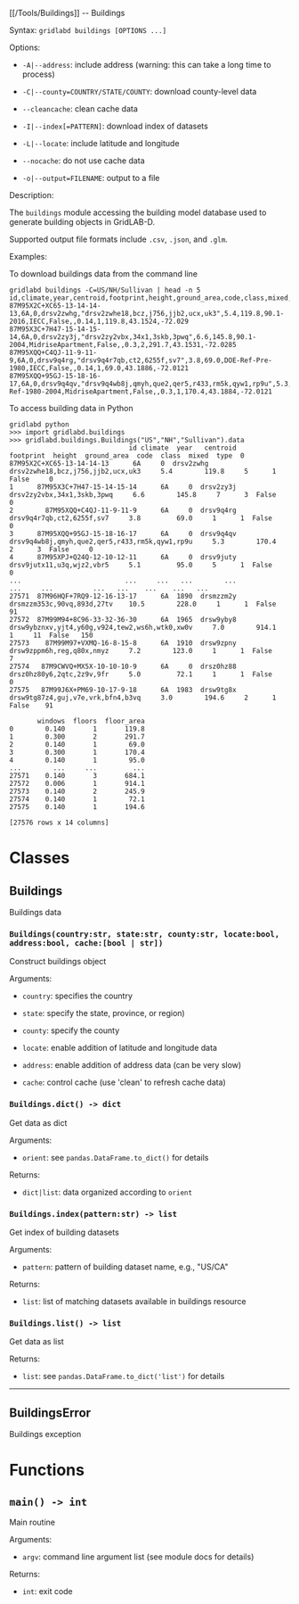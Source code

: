 [[/Tools/Buildings]] -- Buildings

Syntax: `gridlabd buildings [OPTIONS ...]`

Options:

* `-A|--address`: include address (warning: this can take a long time to process)

* `-C|--county=COUNTRY/STATE/COUNTY`: download county-level data

* `--cleancache`: clean cache data

* `-I|--index[=PATTERN]`: download index of datasets

* `-L|--locate`: include latitude and longitude

* `--nocache`: do not use cache data

* `-o|--output=FILENAME`: output to a file

Description:

The `buildings` module accessing the building model database used to generate building
objects in GridLAB-D.

Supported output file formats include `.csv`, `.json`, and `.glm`.  

Examples:

To download buildings data from the command line
~~~
gridlabd buildings -C=US/NH/Sullivan | head -n 5 
id,climate,year,centroid,footprint,height,ground_area,code,class,mixed,type,windows,floors,floor_area,latitude,longitude
87M95X2C+XC65-13-14-14-13,6A,0,drsv2zwhg,"drsv2zwhe18,bcz,j756,jjb2,ucx,uk3",5.4,119.8,90.1-2016,IECC,False,,0.14,1,119.8,43.1524,-72.029
87M95X3C+7H47-15-14-15-14,6A,0,drsv2zy3j,"drsv2zy2vbx,34x1,3skb,3pwq",6.6,145.8,90.1-2004,MidriseApartment,False,,0.3,2,291.7,43.1531,-72.0285
87M95XQQ+C4QJ-11-9-11-9,6A,0,drsv9q4rg,"drsv9q4r7qb,ct2,6255f,sv7",3.8,69.0,DOE-Ref-Pre-1980,IECC,False,,0.14,1,69.0,43.1886,-72.0121
87M95XQQ+95GJ-15-18-16-17,6A,0,drsv9q4qv,"drsv9q4wb8j,qmyh,que2,qer5,r433,rm5k,qyw1,rp9u",5.3,170.4,DOE-Ref-1980-2004,MidriseApartment,False,,0.3,1,170.4,43.1884,-72.0121
~~~

To access building data in Python

~~~
gridlabd python
>>> import gridlabd.buildings
>>> gridlabd.buildings.Buildings("US","NH","Sullivan").data
                              id climate  year   centroid                                       footprint  height  ground_area  code  class  mixed  type  0      87M95X2C+XC65-13-14-14-13      6A     0  drsv2zwhg               drsv2zwhe18,bcz,j756,jjb2,ucx,uk3     5.4        119.8     5      1  False     0   
1      87M95X3C+7H47-15-14-15-14      6A     0  drsv2zy3j                      drsv2zy2vbx,34x1,3skb,3pwq     6.6        145.8     7      3  False     0   
2        87M95XQQ+C4QJ-11-9-11-9      6A     0  drsv9q4rg                       drsv9q4r7qb,ct2,6255f,sv7     3.8         69.0     1      1  False     0   
3      87M95XQQ+95GJ-15-18-16-17      6A     0  drsv9q4qv  drsv9q4wb8j,qmyh,que2,qer5,r433,rm5k,qyw1,rp9u     5.3        170.4     2      3  False     0   
4      87M95XPJ+Q24Q-12-10-12-11      6A     0  drsv9juty                       drsv9jutx11,u3q,wjz2,vbr5     5.1         95.0     5      1  False     0   
...                          ...     ...   ...        ...                                             ...     ...          ...   ...    ...    ...   ...   
27571  87M96HQF+7RQ9-12-16-13-17      6A  1890  drsmzzm2y                      drsmzzm353c,90vq,893d,27tv    10.5        228.0     1      1  False    91   
27572  87M99M94+8C96-33-32-36-30      6A  1965  drsw9yby8  drsw9ybznxv,yjt4,y60g,v924,tew2,ws6h,wtk0,xw0v     7.0        914.1     1     11  False   150   
27573    87M99M97+VXMQ-16-8-15-8      6A  1910  drsw9zpny                       drsw9zppm6h,reg,q80x,nmyz     7.2        123.0     1      1  False     7   
27574   87M9CWVQ+MX5X-10-10-10-9      6A     0  drsz0hz88                       drsz0hz80y6,2qtc,2z9v,9fr     5.0         72.1     1      1  False     0   
27575   87M99J6X+PM69-10-17-9-18      6A  1983  drsw9tg8x               drsw9tg87z4,guj,v7e,vrk,bfn4,b3vq     3.0        194.6     2      1  False    91   

       windows  floors  floor_area  
0        0.140       1       119.8  
1        0.300       2       291.7  
2        0.140       1        69.0  
3        0.300       1       170.4  
4        0.140       1        95.0  
...        ...     ...         ...  
27571    0.140       3       684.1  
27572    0.006       1       914.1  
27573    0.140       2       245.9  
27574    0.140       1        72.1  
27575    0.140       1       194.6  

[27576 rows x 14 columns]
~~~



# Classes

## Buildings

Buildings data

### `Buildings(country:str, state:str, county:str, locate:bool, address:bool, cache:[bool | str])`

Construct buildings object

Arguments:

* `country`: specifies the country

* `state`: specify the state, province, or region)

* `county`: specify the county

* `locate`: enable addition of latitude and longitude data

* `address`: enable addition of address data (can be very slow)

* `cache`: control cache (use 'clean' to refresh cache data)


### `Buildings.dict() -> dict`

Get data as dict

Arguments:

* `orient`: see `pandas.DataFrame.to_dict()` for details

Returns:

* `dict|list`: data organized according to `orient`


### `Buildings.index(pattern:str) -> list`

Get index of building datasets

Arguments:

* `pattern`: pattern of building dataset name, e.g., "US/CA"

Returns:

* `list`: list of matching datasets available in buildings resource


### `Buildings.list() -> list`

Get data as list

Returns:

* `list`: see `pandas.DataFrame.to_dict('list')` for details


---

## BuildingsError

Buildings exception

# Functions

## `main() -> int`

Main routine

Arguments:

* `argv`: command line argument list (see module docs for details)

Returns:

* `int`: exit code

